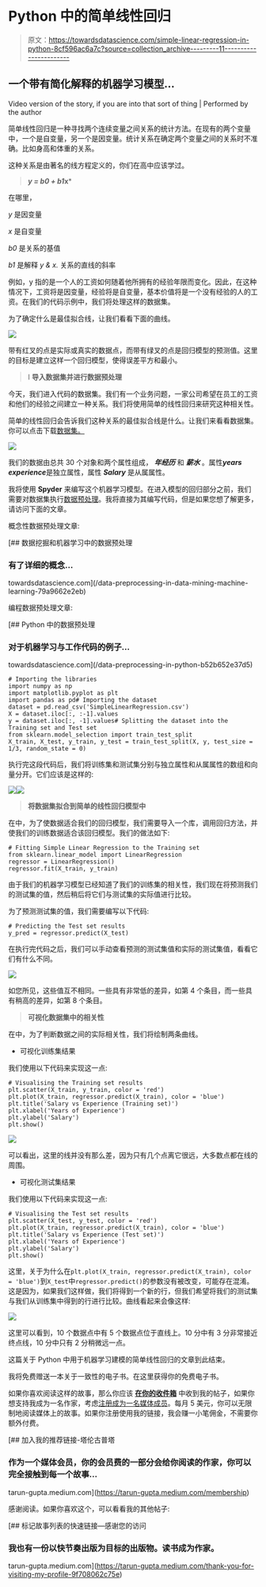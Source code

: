 # Python 中的简单线性回归

> 原文：<https://towardsdatascience.com/simple-linear-regression-in-python-8cf596ac6a7c?source=collection_archive---------11----------------------->

## 一个带有简化解释的机器学习模型…

Video version of the story, if you are into that sort of thing | Performed by the author

简单线性回归是一种寻找两个连续变量之间关系的统计方法。在现有的两个变量中，一个是自变量，另一个是因变量。统计关系在确定两个变量之间的关系时不准确。比如身高和体重的关系。

这种关系是由著名的线方程定义的，你们在高中应该学过。

> ***y = b0 + b1*x***

在哪里，

*y* 是因变量

*x* 是自变量

*b0* 是关系的基值

*b1* 是解释 *y & x.* 关系的直线的斜率

例如，y 指的是一个人的工资如何随着他所拥有的经验年限而变化。因此，在这种情况下，工资将是因变量，经验将是自变量，基本价值将是一个没有经验的人的工资。在我们的代码示例中，我们将处理这样的数据集。

为了确定什么是最佳拟合线，让我们看看下面的曲线。

![](img/5021c7bf45f6ddec6efb8c1e237690d0.png)

带有红叉的点是实际或真实的数据点，而带有绿叉的点是回归模型的预测值。这里的目标是建立这样一个回归模型，使得误差平方和最小。

> I **导入数据集并进行数据预处理**

今天，我们进入代码的数据集。我们有一个业务问题，一家公司希望在员工的工资和他们的经验之间建立一种关系。我们将使用简单的线性回归来研究这种相关性。

简单的线性回归会告诉我们这种关系的最佳拟合线是什么。让我们来看看数据集。你可以点击下载[数据集。](https://github.com/tarunlnmiit/machine_learning/blob/master/SimpleLinearRegression.csv)

![](img/5265fe3be59d0f838145b820f0347c7a.png)

我们的数据由总共 30 个对象和两个属性组成， ***年经历*** 和 ***薪水*** 。属性***years experience***是独立属性，属性 ***Salary*** 是从属属性。

我将使用 **Spyder** 来编写这个机器学习模型。在进入模型的回归部分之前，我们需要对数据集执行[数据预处理](/data-preprocessing-in-python-b52b652e37d5)。我将直接为其编写代码，但是如果您想了解更多，请访问下面的文章。

概念性数据预处理文章:

[](/data-preprocessing-in-data-mining-machine-learning-79a9662e2eb) [## 数据挖掘和机器学习中的数据预处理

### 有了详细的概念…

towardsdatascience.com](/data-preprocessing-in-data-mining-machine-learning-79a9662e2eb) 

编程数据预处理文章:

[](/data-preprocessing-in-python-b52b652e37d5) [## Python 中的数据预处理

### 对于机器学习与工作代码的例子…

towardsdatascience.com](/data-preprocessing-in-python-b52b652e37d5) 

```
# Importing the libraries
import numpy as np
import matplotlib.pyplot as plt
import pandas as pd# Importing the dataset
dataset = pd.read_csv('SimpleLinearRegression.csv')
X = dataset.iloc[:, :-1].values
y = dataset.iloc[:, -1].values# Splitting the dataset into the Training set and Test set
from sklearn.model_selection import train_test_split
X_train, X_test, y_train, y_test = train_test_split(X, y, test_size = 1/3, random_state = 0)
```

执行完这段代码后，我们将训练集和测试集分别与独立属性和从属属性的数组和向量分开。它们应该是这样的:

![](img/f9cf387aee0521d9624c36c0aab73163.png)![](img/bbc859163c6af3df98f7178a08b8ca8f.png)

> **将数据集拟合到简单的线性回归模型中**

在中，为了使数据适合我们的回归模型，我们需要导入一个库，调用回归方法，并使我们的训练数据适合该回归模型。我们的做法如下:

```
# Fitting Simple Linear Regression to the Training set
from sklearn.linear_model import LinearRegression
regressor = LinearRegression()
regressor.fit(X_train, y_train)
```

由于我们的机器学习模型已经知道了我们的训练集的相关性，我们现在将预测我们的测试集的值，然后稍后将它们与测试集的实际值进行比较。

为了预测测试集的值，我们需要编写以下代码:

```
# Predicting the Test set results
y_pred = regressor.predict(X_test)
```

在执行完代码之后，我们可以手动查看预测的测试集值和实际的测试集值，看看它们有什么不同。

![](img/0f99267efc9584dab5e07d8b752d586b.png)

如您所见，这些值互不相同。一些具有非常低的差异，如第 4 个条目，而一些具有稍高的差异，如第 8 个条目。

> **可视化数据集中的相关性**

在中，为了判断数据之间的实际相关性，我们将绘制两条曲线。

*   可视化训练集结果

我们使用以下代码来实现这一点:

```
# Visualising the Training set results
plt.scatter(X_train, y_train, color = 'red')
plt.plot(X_train, regressor.predict(X_train), color = 'blue')
plt.title('Salary vs Experience (Training set)')
plt.xlabel('Years of Experience')
plt.ylabel('Salary')
plt.show()
```

![](img/439e3a81a763c81d4a2043dd72e591e9.png)

可以看出，这里的线并没有那么差，因为只有几个点离它很远，大多数点都在线的周围。

*   可视化测试集结果

我们使用以下代码来实现这一点:

```
# Visualising the Test set results
plt.scatter(X_test, y_test, color = 'red')
plt.plot(X_train, regressor.predict(X_train), color = 'blue')
plt.title('Salary vs Experience (Test set)')
plt.xlabel('Years of Experience')
plt.ylabel('Salary')
plt.show()
```

这里，关于为什么在`plt.plot(X_train, regressor.predict(X_train), color = 'blue')`到`X_test`中`regressor.predict()`的参数没有被改变，可能存在混淆。这是因为，如果我们这样做，我们将得到一个新的行，但我们希望将我们的测试集与我们从训练集中得到的行进行比较。曲线看起来会像这样:

![](img/2c2741b2ea253f7364a6f9d9b51691f9.png)

这里可以看到，10 个数据点中有 5 个数据点位于直线上。10 分中有 3 分非常接近终点线，10 分中只有 2 分稍微远一点。

这篇关于 Python 中用于机器学习建模的简单线性回归的文章到此结束。

我将免费赠送一本关于一致性的电子书。在这里获得你的免费电子书。

如果你喜欢阅读这样的故事，那么你应该 [**在你的收件箱**](https://tarun-gupta.medium.com/subscribe) 中收到我的帖子，如果你想支持我成为一名作家，考虑[注册成为一名媒体成员](https://tarun-gupta.medium.com/membership)。每月 5 美元，你可以无限制地阅读媒体上的故事。如果你注册使用我的链接，我会赚一小笔佣金，不需要你额外付费。

[](https://tarun-gupta.medium.com/membership) [## 加入我的推荐链接-塔伦古普塔

### 作为一个媒体会员，你的会员费的一部分会给你阅读的作家，你可以完全接触到每一个故事…

tarun-gupta.medium.com](https://tarun-gupta.medium.com/membership) 

感谢阅读。如果你喜欢这个，可以看看我的其他帖子:

 [## 标记故事列表的快速链接—感谢您的访问

### 我也有一份以快节奏出版为目标的出版物。读书成为作家。

tarun-gupta.medium.com](https://tarun-gupta.medium.com/thank-you-for-visiting-my-profile-9f708062c75e)